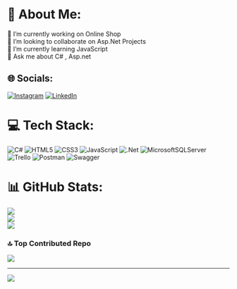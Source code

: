 # 💫 About Me:
🔭 I’m currently working on Online Shop<br>👯 I’m looking to collaborate on Asp.Net Projects<br>🌱 I’m currently learning JavaScript <br>💬 Ask me about C# , Asp.net<br>


## 🌐 Socials:
[![Instagram](https://img.shields.io/badge/Instagram-%23E4405F.svg?logo=Instagram&logoColor=white)](https://instagram.com/aref-ahngr) [![LinkedIn](https://img.shields.io/badge/LinkedIn-%230077B5.svg?logo=linkedin&logoColor=white)](https://linkedin.com/in/aref-khooraj) 

# 💻 Tech Stack:
![C#](https://img.shields.io/badge/c%23-%23239120.svg?style=for-the-badge&logo=csharp&logoColor=white) ![HTML5](https://img.shields.io/badge/html5-%23E34F26.svg?style=for-the-badge&logo=html5&logoColor=white) ![CSS3](https://img.shields.io/badge/css3-%231572B6.svg?style=for-the-badge&logo=css3&logoColor=white) ![JavaScript](https://img.shields.io/badge/javascript-%23323330.svg?style=for-the-badge&logo=javascript&logoColor=%23F7DF1E) ![.Net](https://img.shields.io/badge/.NET-5C2D91?style=for-the-badge&logo=.net&logoColor=white) ![MicrosoftSQLServer](https://img.shields.io/badge/Microsoft%20SQL%20Server-CC2927?style=for-the-badge&logo=microsoft%20sql%20server&logoColor=white) ![Trello](https://img.shields.io/badge/Trello-%23026AA7.svg?style=for-the-badge&logo=Trello&logoColor=white) ![Postman](https://img.shields.io/badge/Postman-FF6C37?style=for-the-badge&logo=postman&logoColor=white) ![Swagger](https://img.shields.io/badge/-Swagger-%23Clojure?style=for-the-badge&logo=swagger&logoColor=white)
# 📊 GitHub Stats:
![](https://github-readme-stats.vercel.app/api?username=Arefkhooraj&theme=one_dark_pro&hide_border=false&include_all_commits=true&count_private=true)<br/>
![](https://github-readme-streak-stats.herokuapp.com/?user=Arefkhooraj&theme=one_dark_pro&hide_border=false)<br/>
![](https://github-readme-stats.vercel.app/api/top-langs/?username=Arefkhooraj&theme=one_dark_pro&hide_border=false&include_all_commits=true&count_private=true&layout=compact)

### 🔝 Top Contributed Repo
![](https://github-contributor-stats.vercel.app/api?username=Arefkhooraj&limit=5&theme=shadow_blue&combine_all_yearly_contributions=true)

---
[![](https://visitcount.itsvg.in/api?id=Arefkhooraj&icon=0&color=0)](https://visitcount.itsvg.in)

<!-- Proudly created with GPRM ( https://gprm.itsvg.in ) -->

